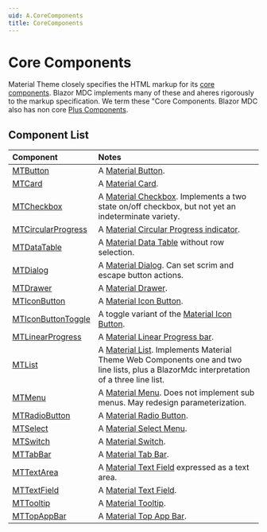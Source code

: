 ```yaml
---
uid: A.CoreComponents
title: CoreComponents
---
```

# Core Components

Material Theme closely specifies the HTML markup for its [core components](https://material.io/develop/web). Blazor MDC implements many of these and aheres rigorously to 
the markup specification. We term these "Core Components. Blazor MDC also has non core [Plus Components](xref:A.PlusComponents).

## Component List

| Component | Notes |
| :-------- | :---- |
| [MTButton](xref:C.MTButton) | A [Material Button](https://github.com/material-components/material-components-web/tree/v7.0.0/packages/mdc-button#buttons). |
| [MTCard](xref:C.MTCard) | A [Material Card](https://github.com/material-components/material-components-web/tree/v7.0.0/packages/mdc-card#cards). |
| [MTCheckbox](xref:C.MTCheckbox) | A [Material Checkbox](https://github.com/material-components/material-components-web/tree/v7.0.0/packages/mdc-checkbox#selection-controls-checkboxes). Implements a two state on/off checkbox, but not yet an indeterminate variety. |
| [MTCircularProgress](xref:C.MTCircularProgress) | A [Material Circular Progress indicator](https://github.com/material-components/material-components-web/tree/v7.0.0/packages/mdc-circular-progress#circular-progress). |
| [MTDataTable<TItem>](xref:C.MTDataTable) | A [Material Data Table](https://github.com/material-components/material-components-web/tree/v7.0.0/packages/mdc-data-table#data-tables) without row selection. |
| [MTDialog](xref:C.MTDialog) | A [Material Dialog](https://github.com/material-components/material-components-web/tree/v7.0.0/packages/mdc-dialog#dialogs). Can set scrim and escape button actions. |
| [MTDrawer](xref:C.MTDrawer) | A [Material Drawer](https://github.com/material-components/material-components-web/tree/v7.0.0/packages/mdc-drawer#navigation-drawers). |
| [MTIconButton](xref:C.MTIconButton) | A [Material Icon Button](https://github.com/material-components/material-components-web/tree/v7.0.0/packages/mdc-icon-button#icon-buttons). |
| [MTIconButtonToggle](xref:C.MTIconButtonToggle) | A toggle variant of the [Material Icon Button](https://github.com/material-components/material-components-web/tree/v7.0.0/packages/mdc-icon-button#icon-buttons). |
| [MTLinearProgress](xref:C.MTLinearProgress) | A [Material Linear Progress bar](https://github.com/material-components/material-components-web/tree/v7.0.0/packages/mdc-linear-progress#linear-progress). |
| [MTList](xref:C.MTList) | A [Material List](https://github.com/material-components/material-components-web/tree/v7.0.0/packages/mdc-list#lists). Implements Material Theme Web Components one and two line lists, plus a BlazorMdc interpretation of a three line list. |
| [MTMenu](xref:C.MTMenu) | A [Material Menu](https://github.com/material-components/material-components-web/tree/v7.0.0/packages/mdc-menu#menus). Does not implement sub menus. May redesign parameterization. |
| [MTRadioButton](xref:C.MTRadioButton) | A [Material Radio Button](https://github.com/material-components/material-components-web/tree/v7.0.0/packages/mdc-radio#selection-controls-radio-buttons). |
| [MTSelect](xref:C.MTSelect) | A [Material Select Menu](https://github.com/material-components/material-components-web/tree/v7.0.0/packages/mdc-select#select-menus). |
| [MTSwitch](xref:C.MTSwitch) | A [Material Switch](https://github.com/material-components/material-components-web/tree/v7.0.0/packages/mdc-switch#selection-controls-switches). |
| [MTTabBar](xref:C.MTTabBar) | A [Material Tab Bar](https://github.com/material-components/material-components-web/tree/v7.0.0/packages/mdc-tab-bar#tab-bar). |
| [MTTextArea](xref:C.MTTextArea) | A [Material Text Field](https://github.com/material-components/material-components-web/tree/v7.0.0/packages/mdc-textfield#text-field) expressed as a text area. |
| [MTTextField](xref:C.MTTextField) | A [Material Text Field](https://github.com/material-components/material-components-web/tree/v7.0.0/packages/mdc-textfield#text-field). |
| [MTTooltip](xref:C.MTTooltip) | A [Material Tooltip](https://github.com/material-components/material-components-web/tree/master/packages/mdc-tooltip#tooltip). |
| [MTTopAppBar](xref:C.MTTopAppBar) | A [Material Top App Bar](https://github.com/material-components/material-components-web/tree/v7.0.0/packages/mdc-top-app-bar#top-app-bar). |
